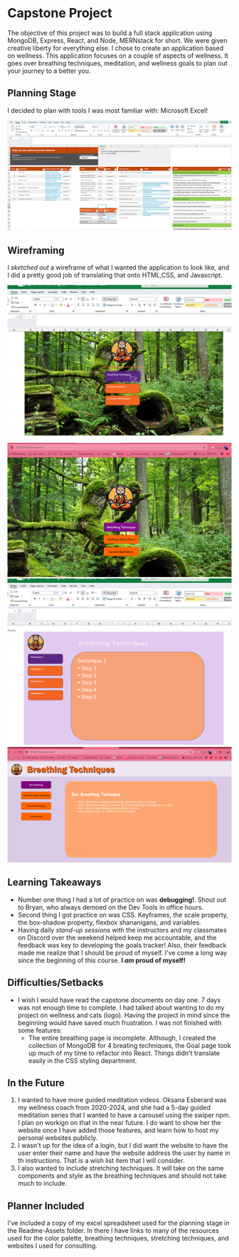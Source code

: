 # Capstone Project

The objective of this project was to build a full stack application using MongoDB, Express, React, and Node, MERNstack for short. We were given creative liberty for everything else. I chose to create an application based on wellness. This application focuses on a couple of aspects of wellness. It goes over breathing techniques, meditation, and wellness goals to plan out your journey to a better you. 

## Planning Stage

I decided to plan with tools I was most familiar with: Microsoft Excel! 

![Screenshot of Excel Spreadsheet](./Readme-Assets/Capstone_Planner.png)

## Wireframing

I _sketched out_ a wireframe of what I wanted the application to look like, and I did a pretty good job of translating that onto HTML,CSS, and Javascript. 

![Screenshot of HomePage Wireframe](./Readme-Assets/Wireframe-Home-Page.png)
![Screenshot of Homepage](./Readme-Assets/Screenshot%202024-05-29%20191008.png)
![Screenshot of webpage mockup](./Readme-Assets/Wireframe-Breathing-Page.png)
![Screenshot of webpage](./Readme-Assets/Screenshot%202024-05-29%20163812.png)

## Learning Takeaways

- Number one thing I had a lot of practice on was **debugging!**. Shout out to Bryan, who always demoed on the Dev Tools in office hours.
- Second thing I got practice on was CSS. Keyframes, the scale property, the box-shadow property, flexbox shananigans, and variables.
- Having daily _stand-up sessions_ with the instructors and my classmates on Discord over the weekend helped keep me accountable, and the feedback was key to developing the goals tracker! Also, their feedback made me realize that I should be proud of myself. I've come a long way since the beginning of this course. **I _am_ proud of myself!**

## Difficulties/Setbacks 

- I wish I would have read the capstone documents on day one. 7 days was not enough time to complete. I had talked about wanting to do my project on wellness and cats (logo). Having the project in mind since the beginning would have saved much frustration. I was not finished with some features: 
    - The entire breathing page is incomplete. Although, I created the collection of MongoDB for 4 breating techniques, the Goal page took up much of my time to refactor into React. Things didn't translate easily in the CSS styling department. 

## In the Future 

1. I wanted to have more guided meditation videos. Oksana Esberard was my wellness coach from 2020-2024, and she had a 5-day guided meditation series that I wanted to have a carousel using the swiper npm. I plan on workign on that in the near future. I do want to show her the website once I have added those features, and learn how to host my personal websites publicly. 
2. I wasn't up for the idea of a login, but I did want the website to have the user enter their name and have the website address the user by name in th instructions. That is a wish list item that I will consider. 
3. I also wanted to include stretching techniques. It will take on the same components and style as the breathing techniques and should not take much to include. 

## Planner Included

I've included a copy of my excel spreadsheet used for the planning stage in the Readme-Assets folder. In there I have links to many of the resources used for the color palette, breathing techniques, stretching techniques, and websites I used for consulting.
